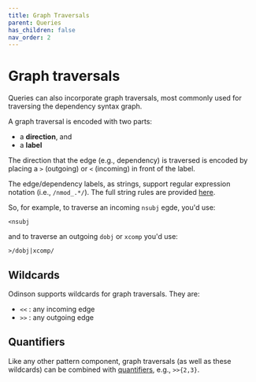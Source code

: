 ```yaml
---  
title: Graph Traversals
parent: Queries
has_children: false 
nav_order: 2
---  
```


# Graph traversals

Queries can also incorporate graph traversals, most commonly used for traversing the dependency syntax graph.  

A graph traversal is encoded with two parts:
 - a **direction**, and 
 - a **label**

The direction that the edge (e.g., dependency) is traversed is encoded by placing a `>` (outgoing) or `<` (incoming) in front of the label.  

The edge/dependency labels, as strings, support regular expression notation (i.e., `/nmod_.*/`).  The full string rules are provided [here](strings.html).

So, for example, to traverse an incoming `nsubj` egde, you'd use: 

    <nsubj 
    
and to traverse an outgoing `dobj` or `xcomp` you'd use:

    >/dobj|xcomp/
    
## Wildcards

Odinson supports wildcards for graph traversals.  They are:
 - `<<` : any incoming edge
 - `>>` : any outgoing edge
 
 
## Quantifiers 

Like any other pattern component, graph traversals (as well as these wildcards) can be combined with [quantifiers](quantifiers.html), e.g., `>>{2,3}`.   
